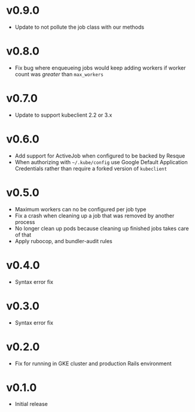 # v0.9.0
- Update to not pollute the job class with our methods

# v0.8.0
- Fix bug where enqueueing jobs would keep adding workers if worker count
  was _greater_ than `max_workers`

# v0.7.0
- Update to support kubeclient 2.2 or 3.x

# v0.6.0
- Add support for ActiveJob when configured to be backed by Resque
- When authorizing with `~/.kube/config` use Google Default Application Credentials rather than require a
  forked version of `kubeclient`

# v0.5.0
- Maximum workers can no be configured per job type
- Fix a crash when cleaning up a job that was removed by another process
- No longer clean up pods because cleaning up finished jobs takes care of that
- Apply rubocop, and bundler-audit rules

# v0.4.0
- Syntax error fix

# v0.3.0
- Syntax error fix

# v0.2.0
- Fix for running in GKE cluster and production Rails environment

# v0.1.0
- Initial release

